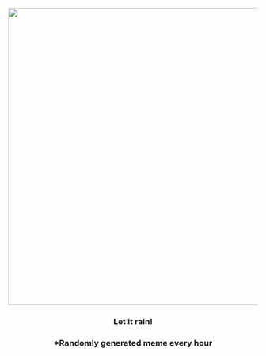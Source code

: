 <p align="center">
        <img src="https://i.redd.it/7pw6gsaodzy81.png" width="600" height="600">
        </p>
        <h3 align="center">Let it rain!</h3>
        <h3 align="center">*Randomly generated meme every hour</h3>
    